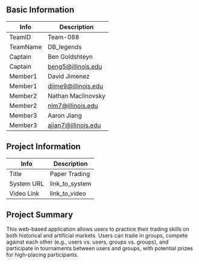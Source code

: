 ## Basic Information

|   Info      |        Description     |
| ----------- | ---------------------- |
| TeamID      |  Team-088              |
| TeamName    |  DB_legends            |
| Captain     |  Ben Goldshteyn        |
| Captain     |  beng5@illinois.edu    |
| Member1     |  David Jimenez         |
| Member1     |  djime9@illinois.edu   |
| Member2     |  Nathan Maclinovsky    |
| Member2     |  nlm7@illinois.edu     |
| Member3     |  Aaron Jiang           |
| Member3     |  ajian7@illinois.edu   |

## Project Information

|   Info      |        Description     |
| ----------- | ---------------------- |
| Title       |      Paper Trading     |
| System URL  |      link_to_system    |
| Video Link  |      link_to_video     |

## Project Summary

This web-based application allows users to practice their trading skills on both historical and artificial markets. Users can trade in groups, compete against each other (e.g., users vs. users, groups vs. groups), and participate in tournaments between users and groups, with potential prizes for high-placing participants.
